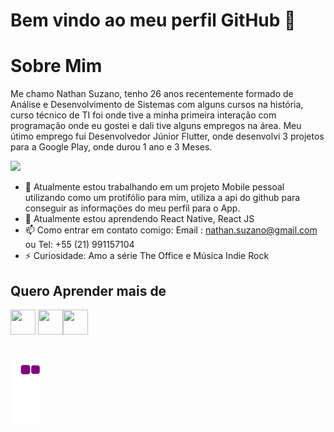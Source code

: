 # Bem vindo ao meu perfil GitHub 👋

# Sobre Mim 
Me chamo Nathan Suzano, tenho 26 anos recentemente formado de Análise e Desenvolvimento de Sistemas com alguns cursos na história, curso técnico de TI foi onde tive a minha primeira interação com programação onde eu gostei e dali tive alguns empregos na área. Meu útimo emprego fui Desenvolvedor Júnior Flutter, onde desenvolvi 3 projetos para a Google Play, onde durou 1 ano e 3 Meses.

<div>
<a href="https://www.linkedin.com/in/nathan-suzano-53a82910b/" target="_blank"><img src="https://img.shields.io/badge/-LinkedIn-%230077B5?style=for-the-badge&logo=linkedin&logoColor=white"  target="_blank"></a>
</div>



- 🔭 Atualmente estou trabalhando em um projeto Mobile pessoal utilizando como um protifólio para mim, utiliza a api do github para conseguir as informações do meu perfil para o App.
- 🌱 Atualmente estou aprendendo React Native, React JS
- 📫 Como entrar em contato comigo:  Email : nathan.suzano@gmail.com ou Tel: +55 (21) 991157104
- ⚡ Curiosidade: Amo a série The Office e Música Indie Rock



## Quero Aprender mais de

<img src="https://cdn.jsdelivr.net/gh/devicons/devicon/icons/csharp/csharp-original.svg" width="40" height="40"/> <img src="https://cdn.jsdelivr.net/gh/devicons/devicon/icons/dot-net/dot-net-original-wordmark.svg" width="40" height="40"/><img src="https://cdn.jsdelivr.net/gh/devicons/devicon/icons/linux/linux-original.svg" width="40" height="40"/>


  

## ![snake gif](https://github.com/NSuzano/Nsuzano/blob/output/github-contribution-grid-snake.gif)

<!---
NSuzano/NSuzano is a ✨ special ✨ repository because its `README.md` (this file) appears on your GitHub profile.
You can click the Preview link to take a look at your changes.
--->
